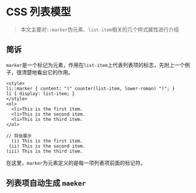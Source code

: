 
# CSS 列表模型
> 本文主要对`::marker`伪元素、`list-item`相关的几个样式属性进行介绍<br>
## 简诉
`marker`是一个标记为元素，作用在`list-item`上代表列表项的标志，先附上一个例子，很清楚地看出它的作用。

```
<style>
li::marker { content: "(" counter(list-item, lower-roman) ")"; }
li { display: list-item; }
</style>
<ol>
  <li>This is the first item.
  <li>This is the second item.
  <li>This is the third item.
</ol>

// 将会展示
  (i) This is the first item.
 (ii) This is the second item.
(iii) This is the third item.
```
在这里，`marker`为元素定义的是每一项列表项前面的标记符。
## 列表项自动生成 `maeker`



